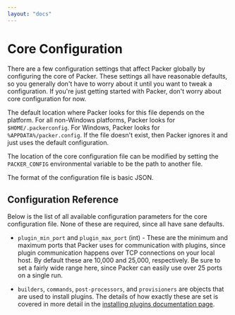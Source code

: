 ```yaml
---
layout: "docs"
---
```


# Core Configuration

There are a few configuration settings that affect Packer globally by
configuring the core of Packer. These settings all have reasonable defaults, so
you generally don't have to worry about it until you want to tweak
a configuration. If you're just getting started with Packer, don't worry
about core configuration for now.

The default location where Packer looks for this file depends on the
platform. For all non-Windows platforms, Packer looks for `$HOME/.packerconfig`.
For Windows, Packer looks for `%APPDATA%/packer.config`. If the file
doesn't exist, then Packer ignores it and just uses the default configuration.

The location of the core configuration file can be modified by setting
the `PACKER_CONFIG` environmental variable to be the path to another file.

The format of the configuration file is basic JSON.

## Configuration Reference

Below is the list of all available configuration parameters for the core
configuration file. None of these are required, since all have sane defaults.

* `plugin_min_port` and `plugin_max_port` (int) - These are the minimum and
  maximum ports that Packer uses for communication with plugins, since
  plugin communication happens over TCP connections on your local host.
  By default these are 10,000 and 25,000, respectively. Be sure to set a fairly
  wide range here, since Packer can easily use over 25 ports on a single run.

* `builders`, `commands`, `post-processors`, and `provisioners` are objects that are used to
  install plugins. The details of how exactly these are set is covered
  in more detail in the [installing plugins documentation page](/docs/extend/plugins.html).
